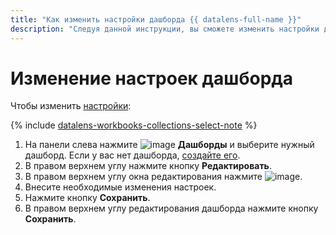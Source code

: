 ```yaml
---
title: "Как изменить настройки дашборда {{ datalens-full-name }}"
description: "Следуя данной инструкции, вы сможете изменить настройки дашборда." 
---
```


# Изменение настроек дашборда

Чтобы изменить [настройки](../../dashboard/settings.md):


{% include [datalens-workbooks-collections-select-note](../../../_includes/datalens/operations/datalens-workbooks-collections-select-note.md) %}


1. На панели слева нажмите ![image](../../../_assets/console-icons/layout-cells-large.svg) **Дашборды** и выберите нужный дашборд. Если у вас нет дашборда, [создайте его](../dashboard/create.md).
1. В правом верхнем углу нажмите кнопку **Редактировать**.
1. В правом верхнем углу окна редактирования нажмите ![image](../../../_assets/console-icons/gear.svg).
1. Внесите необходимые изменения настроек.
1. Нажмите кнопку **Сохранить**.
1. В правом верхнем углу редактирования дашборда нажмите кнопку **Сохранить**.